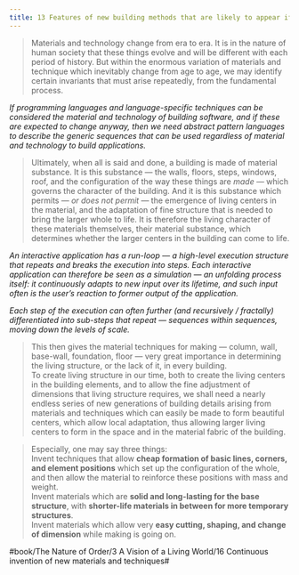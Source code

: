 ```yaml
---
title: 13 Features of new building methods that are likely to appear if the technique is genuinely able to support a living process
---
```


> Materials and technology change from era to era. It is in the nature of human society that these things evolve and will be different with each period of history. But within the enormous variation of materials and technique which inevitably change from age to age, we may identify certain invariants that must arise repeatedly, from the fundamental process.  

*If programming languages and language-specific techniques can be considered the material and technology of building software, and if these are expected to change anyway, then we need abstract pattern languages to describe the generic sequences that can be used regardless of material and technology to build applications.*

> Ultimately, when all is said and done, a building is made of material substance. It is this substance — the walls, floors, steps, windows, roof, and the configuration of the way these things are *made* — which governs the character of the building. And it is this substance which permits — *or does not permit* — the emergence of living centers in the material, and the adaptation of fine structure that is needed to bring the larger whole to life. It is therefore the living character of these materials themselves, their material substance, which determines whether the larger centers in the building can come to life.  

*An interactive application has a run-loop — a high-level execution structure that repeats and breaks the execution into steps. Each interactive application can therefore be seen as a simulation — an unfolding process itself: it continuously adapts to new input over its lifetime, and such input often is the user’s reaction to former output of the application.*

*Each step of the execution can often further (and recursively / fractally) differentiated into sub-steps that repeat — sequences within sequences, moving down the levels of scale.*

> This then gives the material techniques for making — column, wall, base-wall, foundation, floor — very great importance in determining the living structure, or the lack of it, in every building.  
> To create living structure in our time, both to create the living centers in the building elements, and to allow the fine adjustment of dimensions that living structure requires, we shall need a nearly endless series of new generations of building details arising from materials and techniques which can easily be made to form beautiful centers, which allow local adaptation, thus allowing larger living centers to form in the space and in the material fabric of the building.  

> Especially, one may say three things:  
> Invent techniques that allow **cheap formation of basic lines, corners, and element positions** which set up the configuration of the whole, and then allow the material to reinforce these positions with mass and weight.  
> Invent materials which are **solid and long-lasting for the base structure**, with **shorter-life materials in between for more temporary structures**.  
> Invent materials which allow very **easy cutting, shaping, and change of dimension** while making is going on.  

#book/The Nature of Order/3 A Vision of a Living World/16 Continuous invention of new materials and techniques#